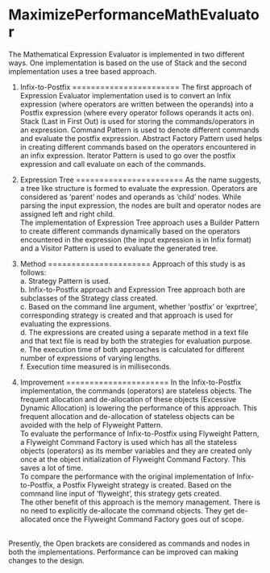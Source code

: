 MaximizePerformanceMathEvaluator
================================
The Mathematical Expression Evaluator is implemented in two different ways. One implementation is based on the use of Stack and the second implementation uses a tree based approach. 

1.	Infix-to-Postfix
=======================
The first approach of Expression Evaluator implementation used is to convert an Infix expression (where operators are written between the operands) into a Postfix expression (where every operator follows operands it acts on). <br/>
Stack (Last in First Out) is used for storing the commands/operators in an expression. Command Pattern is used to denote different commands and evaluate the postfix expression. Abstract Factory Pattern used helps in creating different commands based on the operators encountered in an infix expression. Iterator Pattern is used to go over the postfix expression and call evaluate on each of the commands.

2.	Expression Tree
=======================
As the name suggests, a tree like structure is formed to evaluate the expression. Operators are considered as ‘parent’ nodes and operands as ‘child’ nodes.  While parsing the input expression, the nodes are built and operator nodes are assigned left and right child.<br/>
The implementation of Expression Tree approach uses a Builder Pattern to create different commands dynamically based on the operators encountered in the expression (the input expression is in Infix format) and a Visitor Pattern is used to evaluate the generated tree. 

3. Method
======================
Approach of this study is as follows:<br/>
a.	Strategy Pattern is used. <br/>
b.	Infix-to-Postfix approach and Expression Tree approach both are subclasses of the Strategy class created.<br/>
c.	Based on the command line argument, whether ‘postfix’ or ‘exprtree’, corresponding strategy is created and that approach is used for evaluating the expressions.<br/>
d.	The expressions are created using a separate method in a text file and that text file is read by both the strategies for evaluation purpose.<br/>
e.	The execution time of both approaches is calculated for different number of expressions of varying lengths.<br/>
f.	Execution time measured is in milliseconds.

4. Improvement
======================
In the Infix-to-Postfix implementation, the commands (operators) are stateless objects. The frequent allocation and de-allocation of these objects (Excessive Dynamic Allocation) is lowering the performance of this approach. This frequent allocation and de-allocation of stateless objects can be avoided with the help of Flyweight Pattern. <br/>
To evaluate the performance of Infix-to-Postfix using Flyweight Pattern, a Flyweight Command Factory is used which has all the stateless objects (operators) as its member variables and they are created only once at the object initialization of Flyweight Command Factory. This saves a lot of time.<br/>
To compare the performance with the original implementation of Infix-to-Postfix, a Postfix Flyweight strategy is created. Based on the command line input of ‘flyweight’, this strategy gets created. <br/>
The other benefit of this approach is the memory management. There is no need to explicitly de-allocate the command objects. They get de-allocated once the Flyweight Command Factory goes out of scope.<br/>
<br/>
Presently, the Open brackets are considered as commands and nodes in both the implementations. Performance can be improved can making changes to the design.
